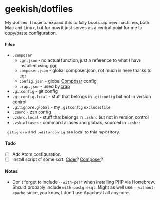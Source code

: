 # geekish/dotfiles

My dotfiles. I hope to expand this to fully bootstrap new machines, both Mac and Linux, but for now it just serves as a central point for me to copy/paste configuration.

#### Files

- `.composer`
    - `cgr.json` - no actual function, just a reference to what I have installed using [cgr]
    - `composer.json` - global composer.json, not much in here thanks to [cgr]
    - `config.json` - global [Composer] config
    - `crap.json` - used by [crap]
- `.gitconfig` - git config
- `.gitconfig.local` - stuff that belongs in `.gitconfig` but not in version control
- `.gitignore.global` - my `.gitconfig` `excludesfile`
- `.zshrc` - zsh config
- `.zshrc.local` - stuff that belongs in `.zshrc` but not in version control
- `.zsh-aliases` - command aliases and globals, sourced in `.zshrc`

`.gitignore` and `.editorconfig` are local to this repository.

#### Todo

- [ ] Add [Atom](//atom.io) configuration.
- [ ] Install script of some sort. [Cider](//github.com/msanders/cider)? [Composer](//github.com/slbmeh/dotfiles)?

#### Notes

- Don't forget to include `--with-pear` when installing PHP via Homebrew. Should probably include `with-postgresql`. Might as well use `--without-apache` since, you know, I don't use Apache at all anymore.

[cgr]: //github.com/consolidation/cgr
[composer]: //getcomposer.org
[crap]: //github.com/geekish/crap
